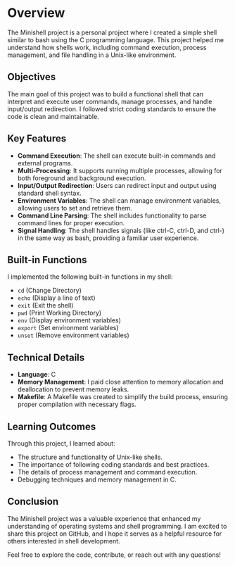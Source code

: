 # Overview

The Minishell project is a personal project where I created a simple shell similar to bash using the C programming language. This project helped me understand how shells work, including command execution, process management, and file handling in a Unix-like environment.

## Objectives

The main goal of this project was to build a functional shell that can interpret and execute user commands, manage processes, and handle input/output redirection. I followed strict coding standards to ensure the code is clean and maintainable.

## Key Features

- **Command Execution**: The shell can execute built-in commands and external programs.
- **Multi-Processing**: It supports running multiple processes, allowing for both foreground and background execution.
- **Input/Output Redirection**: Users can redirect input and output using standard shell syntax.
- **Environment Variables**: The shell can manage environment variables, allowing users to set and retrieve them.
- **Command Line Parsing**: The shell includes functionality to parse command lines for proper execution.
- **Signal Handling**: The shell handles signals (like ctrl-C, ctrl-D, and ctrl-\) in the same way as bash, providing a familiar user experience.

## Built-in Functions

I implemented the following built-in functions in my shell:

- `cd` (Change Directory)
- `echo` (Display a line of text)
- `exit` (Exit the shell)
- `pwd` (Print Working Directory)
- `env` (Display environment variables)
- `export` (Set environment variables)
- `unset` (Remove environment variables)

## Technical Details

- **Language**: C
- **Memory Management**: I paid close attention to memory allocation and deallocation to prevent memory leaks.
- **Makefile**: A Makefile was created to simplify the build process, ensuring proper compilation with necessary flags.

## Learning Outcomes

Through this project, I learned about:

- The structure and functionality of Unix-like shells.
- The importance of following coding standards and best practices.
- The details of process management and command execution.
- Debugging techniques and memory management in C.

## Conclusion

The Minishell project was a valuable experience that enhanced my understanding of operating systems and shell programming. I am excited to share this project on GitHub, and I hope it serves as a helpful resource for others interested in shell development.

Feel free to explore the code, contribute, or reach out with any questions!
